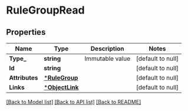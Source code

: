# RuleGroupRead

## Properties
Name | Type | Description | Notes
------------ | ------------- | ------------- | -------------
**Type_** | **string** | Immutable value | [default to null]
**Id** | **string** |  | [default to null]
**Attributes** | [***RuleGroup**](RuleGroup.md) |  | [default to null]
**Links** | [***ObjectLink**](ObjectLink.md) |  | [default to null]

[[Back to Model list]](../README.md#documentation-for-models) [[Back to API list]](../README.md#documentation-for-api-endpoints) [[Back to README]](../README.md)

